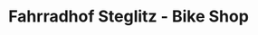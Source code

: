 ---
title: "Fahrradhof Steglitz - Bike Shop"
url: /berlin/fahrradhof-steglitz-bike-shop/
shop: Fahrrad
---